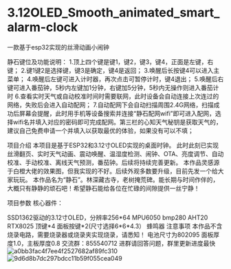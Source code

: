 # 3.12OLED_Smooth_animated_smart_alarm-clock
一款基于esp32实现的丝滑动画小闹钟

静石键位及功能说明：
1.顶上四个键是键1，键2，键3，键4，正面是左键，右键；
2.键1键2是选择键，键3是确定，键4是返回；
3.唤醒后长按键4可以进入主菜单；
4.唤醒后左键可进入计时器，再次点击可暂停计时，键4退出；
5.唤醒后右键可进入番茄钟，5秒内左键加1分钟，右键加5分钟，5秒内无操作则进入番茄计时
6.查看实时天气或自动校准时间时需要联网，此时设备会自动连接上次连过的网络，失败后会进入自动配网；
7.自动配网下会自动扫描周围2.4G网络，扫描成功后屏幕会提醒，此时用手机等设备搜索并连接“静石配网wifi”即可进入配网，选择wifi名并填入对应的密码即可完成配网。第三栏的心知天气秘钥是获取天气的，建议自己免费申请一个并填入以获取最优的体验，如果没有可以不填；

项目介绍
本项目是基于ESP32和3.12寸OLED实现的桌面时钟。
此时此刻已实现丝滑翻页、实时天气动画、震动唤醒、温湿度检测、闹钟、OTA、亮度调节、自动校准、手动校准、离线天气预测，番茄钟。后续将持续完善更新。
本作品灵感源于白橙大佬的效果图，但我实现的不好。后续外观多数要升级，目前先发一个给大家玩玩。
本作品名为“静石”。林深藏古寺，老树掩荒碑。能长期与时间作伴的，大概只有静静的顽石吧！希望静石能给各位在忙碌的间隙提供一丝宁静！

项目参数
核心器件：

SSD1362驱动的3.12寸OLED，分辨率256\*64
MPU6050
bmp280
AHT20
RTX8025
顶键\*4
面板按键\*2(尺寸选择6\*6*4.3）
蜂鸣器
注意事项
本作品不含烧录电路，需要烧录器或烧录夹实现烧录，请悉知！
电池尺寸为802095
面板厚度1.0，主板厚度0.8
交流群：855540712 进群请回答问题，群里更新进度最快
![a0bb3fac4f7ee4f2527682af89fc310](https://github.com/user-attachments/assets/77fa6747-1a3b-4ee3-9cd9-8151a1098c77)
![9d6d8b7dc297bdcc11b59f055cea049](https://github.com/user-attachments/assets/48c3e917-b36c-4a9b-b9d1-6b97619550b5)

